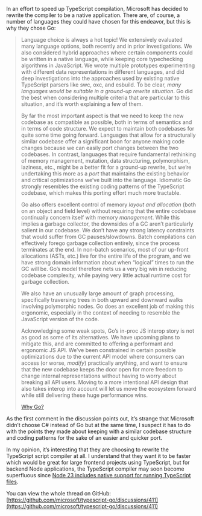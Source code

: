 In an effort to speed up TypeScript compilation, Microsoft has decided to rewrite the compiler to be a native application. There are, of course, a number of languages they could have chosen for this endeavor, but this is why they chose Go:

> Language choice is always a hot topic! We extensively evaluated many language options, both recently and in prior investigations. We also considered hybrid approaches where certain components could be written in a native language, while keeping core typechecking algorithms in JavaScript. We wrote multiple prototypes experimenting with different data representations in different languages, and did deep investigations into the approaches used by existing native TypeScript parsers like swc, oxc, and esbuild. To be clear, *many languages would be suitable in a ground-up rewrite situation*. Go did the best when considering multiple criteria that are particular to this situation, and it’s worth explaining a few of them.
> 
> By far the most important aspect is that we need to keep the new codebase as compatible as possible, both in terms of semantics and in terms of code structure. We expect to maintain both codebases for quite some time going forward. Languages that allow for a structurally similar codebase offer a significant boon for anyone making code changes because we can easily port changes between the two codebases. In contrast, languages that require fundamental rethinking of memory management, mutation, data structuring, polymorphism, laziness, etc., might be a better fit for a ground-up rewrite, but we’re undertaking this more as a *port* that maintains the existing behavior and critical optimizations we’ve built into the language. Idiomatic Go strongly resembles the existing coding patterns of the TypeScript codebase, which makes this porting effort much more tractable.
> 
> Go also offers excellent control of memory *layout and allocation* (both on an object and field level) without requiring that the entire codebase continually concern itself with memory *management*. While this implies a garbage collector, the downsides of a GC aren’t particularly salient in our codebase. We don’t have any strong latency constraints that would suffer from GC pauses/slowdowns. Batch compilations can effectively forego garbage collection entirely, since the process terminates at the end. In non-batch scenarios, most of our up-front allocations (ASTs, etc.) live for the entire life of the program, and we have strong domain information about when “logical” times to run the GC will be. Go’s model therefore nets us a very big win in reducing codebase complexity, while paying very little actual runtime cost for garbage collection.
> 
> We also have an unusually large amount of graph processing, specifically traversing trees in both upward and downward walks involving polymorphic nodes. Go does an excellent job of making this ergonomic, especially in the context of needing to resemble the JavaScript version of the code.
> 
> Acknowledging some weak spots, Go’s in-proc JS interop story is not as good as some of its alternatives. We have upcoming plans to mitigate this, and are committed to offering a performant and ergonomic JS API. We’ve been constrained in certain possible optimizations due to the current API model where consumers can access (or worse, *modify*) practically anything, and want to ensure that the new codebase keeps the door open for more freedom to change internal representations without having to worry about breaking all API users. Moving to a more intentional API design that also takes interop into account will let us move the ecosystem forward while still delivering these huge performance wins.
> 
> [Why Go?](https://github.com/microsoft/typescript-go/discussions/411)

As the first comment in the discussion points out, it’s strange that Microsoft didn’t choose C# instead of Go but at the same time, I suspect it has to do with the points they made about keeping with a similar codebase structure and coding patterns for the sake of an easier and quicker port.

In my opinion, it’s interesting that they are choosing to rewrite the TypeScript script compiler at all. I understand that they want it to be faster which would be great for large frontend projects using TypeScript, but for backend Node applications, the TypeScript compiler may soon become superfluous since [Node 23 includes native support for running TypeScript files](https://www.totaltypescript.com/typescript-is-coming-to-node-23).

You can view the whole thread on GitHub: [https://github.com/microsoft/typescript-go/discussions/411](https://github.com/microsoft/typescript-go/discussions/411)